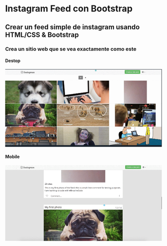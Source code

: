 # Instagram Feed con Bootstrap
## Crear un feed simple de instagram usando HTML/CSS & Bootstrap
### Crea un sitio web que se vea exactamente como este
#### Destop
![sitelikethis](images/md/instagram_feed_bootstrap_grid.png)
#### Mobile
![sitelikethis](images/md/instagram_feed_bootstrap_post.png)